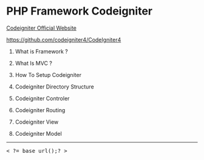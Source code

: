 # PHP Framework Codeigniter 

<a href="https://codeigniter.com/" target="_blanck">Codeigniter Official Website</a>

https://github.com/codeigniter4/CodeIgniter4

1. What is Framework ?

2. What Is MVC ?
3. How To Setup Codeigniter
4. Codeigniter Directory Structure
5. Codeigniter Controler
6. Codeigniter Routing
7. Codeigniter View
8. Codeigniter Model
<hr>

<pre>
< ?= base_url();? >
</pre>


